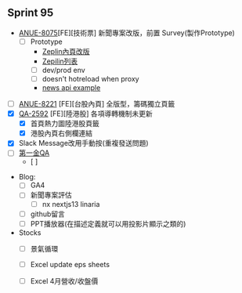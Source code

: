 ## Sprint 95

* [ANUE-8075](https://cnyesrd.atlassian.net/browse/ANUE-8075)[FE][技術票] 新聞專案改版，前置 Survey(製作Prototype)
	* [ ] Prototype
		* [Zeplin內頁改版](https://app.zeplin.io/project/576287bda89e8aa7045cfba5/screen/6451d7ffb5da8d26449e90da)
		* [Zepilin列表](https://app.zeplin.io/project/576287bda89e8aa7045cfba5/screen/645db4a95b9d821337078288)
		* [ ] dev/prod env
		* [ ] doesn't hotreload when proxy
		* [news api example](https://api.cnyes.com/media/api/v1/news/5166245?status=no_token)
* [ ] [ANUE-8221](https://cnyesrd.atlassian.net/browse/ANUE-8221) [FE][台股內頁] 全版型，籌碼獨立頁籤
* [x] [QA-2592](https://cnyesrd.atlassian.net/browse/QA-2592) [FE][陸港股] 各項導轉機制未更新
	* [x] 首頁熱力圖陸港股頁籤
	* [x] 港股內頁右側欄連結
* [x] Slack Message改用手動按(重複發送問題) 
* [ ] [第一金QA](https://docs.google.com/spreadsheets/d/15Bnp6x5DYj2Yf8h0DvcRDjpY0F_gG3FTSlGmeLMVPY8/edit#gid=230573573)
	* [ ] 
* Blog: 
	* [ ] GA4
	* [ ] 新聞專案評估
		* [ ] nx nextjs13 linaria
	* [ ] github留言
	* [ ] PPT播放器(在描述定義就可以用投影片顯示之類的)
*  Stocks
	* [ ] 景氣循環
	* [ ] Excel update eps sheets
	* [ ] Excel 4月營收/收盤價 


